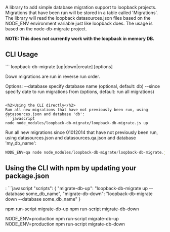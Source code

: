 A library to add simple database migration support to loopback projects.
Migrations that have been run will be stored in a table called 'Migrations'.
The library will read the loopback datasources.json files based on the NODE_ENV environment variable just like loopback does.
The usage is based on the node-db-migrate project.

<strong>NOTE: This does not currently work with the loopback in memory DB.</strong>

<h2>CLI Usage</h2>
```
loopback-db-migrate [up|down|create] [options]

Down migrations are run in reverse run order.

Options:
  --database specify database name (optional, default: db)
  --since specify date to run migrations from (options, default: run all migrations)
```

<h2>Using the CLI directly</h2>
Run all new migrations that have not previously been run, using datasources.json and database 'db':
```javascript
node node_modules/loopback-db-migrate/loopback-db-migrate.js up
```

Run all new migrations since 01012014 that have not previously been run, using datasources.json and datasources.qa.json and database 'my_db_name':
```javascript
NODE_ENV=qa node node_modules/loopback-db-migrate/loopback-db-migrate.js up --database my_db_name --since 01012014
```

<h2>Using the CLI with npm by updating your package.json</h2>:
```javascript
"scripts": {
  "migrate-db-up": "loopback-db-migrate up --database some_db_name",
  "migrate-db-down": "loopback-db-migrate down --database some_db_name"
}

npm run-script migrate-db-up
npm run-script migrate-db-down

NODE_ENV=production npm run-script migrate-db-up
NODE_ENV=production npm run-script migrate-db-down
```
